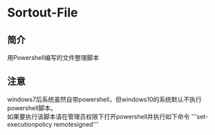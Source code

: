 # Sortout-File
## 简介
用Powershell编写的文件整理脚本
## 注意
windows7后系统虽然自带powershell，但windows10的系统默认不执行powershell脚本。  
如果要执行该脚本请在管理员权限下打开powershell并执行如下命令
'''set-executionpolicy remotesigned'''
